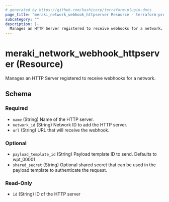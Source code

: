 ```yaml
---
# generated by https://github.com/hashicorp/terraform-plugin-docs
page_title: "meraki_network_webhook_httpserver Resource - terraform-provider-meraki"
subcategory: ""
description: |-
  Manages an HTTP Server registered to receive webhooks for a network.
---
```


# meraki_network_webhook_httpserver (Resource)

Manages an HTTP Server registered to receive webhooks for a network.



<!-- schema generated by tfplugindocs -->
## Schema

### Required

- `name` (String) Name of the HTTP server.
- `network_id` (String) Network ID to add the HTTP server.
- `url` (String) URL that will receive the webhook.

### Optional

- `payload_template_id` (String) Payload template ID to send. Defaults to wpt_00001
- `shared_secret` (String) Optional shared secret that can be used in the payload template to authenticate the request.

### Read-Only

- `id` (String) ID of the HTTP server


